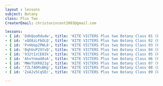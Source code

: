 ```yaml
--- 
layout : lessons 
subject: Botany
class: Plus Two
CreaterEmail: christovincent2003@gmail.com

lessons:
- { id: 'DdkQooRdudw', title: 'KITE VICTERS Plus two Botany Class 01 (First Bell-ഫസ്റ്റ് ബെല്‍)' }
- { id: 'xQO8zLFbOLQ', title: 'KITE VICTERS Plus two Botany Class 02 (First Bell-ഫസ്റ്റ് ബെല്‍)' }
- { id: 'PvHUepZPWL8', title: 'KITE VICTERS Plus two Botany Class 03 (First Bell-ഫസ്റ്റ് ബെല്‍)' }
- { id: 'BqhUuP2XYvQ', title: 'KITE VICTERS Plus two Botany Class 04 (First Bell-ഫസ്റ്റ് ബെല്‍)' }
- { id: '932tIzCE0Ik', title: 'KITE VICTERS Plus two Botany Class 05 (First Bell-ഫസ്റ്റ് ബെല്‍)' }
- { id: 'AhxYnmaU8sA', title: 'KITE VICTERS Plus two Botany Class 06 (First Bell-ഫസ്റ്റ് ബെല്‍)' }
- { id: 'MWoTUXR82Ig', title: 'KITE VICTERS Plus two Botany Class 07 (First Bell-ഫസ്റ്റ് ബെല്‍)' }
- { id: 'fZLfAORsBKg', title: 'KITE VICTERS Plus two Botany Class 08 (First Bell-ഫസ്റ്റ് ബെല്‍)' }
- { id: 'ZxAJv5CqSEc', title: 'KITE VICTERS Plus two Botany Class 09 (First Bell-ഫസ്റ്റ് ബെല്‍)' }

---
```

